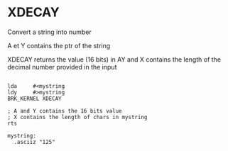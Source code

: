 # XDECAY

Convert a string into number

A et Y contains the ptr of the string

XDECAY returns the value (16 bits) in AY and X contains the length of the decimal number provided in the input

``` ca65

lda		#<mystring
ldy		#>mystring
BRK_KERNEL XDECAY

; A and Y contains the 16 bits value
; X contains the length of chars in mystring
rts

mystring:
  .asciiz "125"

```


